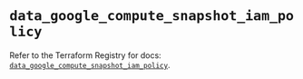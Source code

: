# `data_google_compute_snapshot_iam_policy`

Refer to the Terraform Registry for docs: [`data_google_compute_snapshot_iam_policy`](https://registry.terraform.io/providers/hashicorp/google/6.48.0/docs/data-sources/compute_snapshot_iam_policy).

